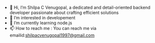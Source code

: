 - 👋 Hi, I’m Shilpa C Venugopal, a dedicated and detail-oriented backend developer passionate about crafting efficient solutions
- 👀 I’m interested in developement 
- 🌱 I’m currently learning node.js 
- 📫 How to reach me : You can reach me via emailid:shilpacvenugopal1997@gmail.com

<!---
shilpacvenugopal/shilpacvenugopal is a ✨ special ✨ repository because its `README.md` (this file) appears on your GitHub profile.
You can click the Preview link to take a look at your changes.
--->
